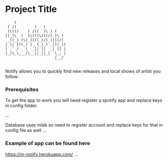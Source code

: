# Project Title

	
~~~~
    )                       
 ( /(        )   (          
 )\())    ( /((  )\ ) (     
((_)\  (  )\())\(()/( )\ )  
 _((_) )\(_))((_)/(_)|()/(  
| \| |((_) |_ (_|_) _|)(_)) 
| .` / _ \  _|| ||  _| || | 
|_|\_\___/\__||_||_|  \_, | 
                      |__/  
                                                        	
~~~~

Notify allows you to quickly find new releases and local shows of artist you follow. 

### Prerequisites
To get the app to work you will need register a spotify app and replace keys in config folder.

...

Database uses mlab so need to register account and replace keys for that in config file as well
...

### Example of app can be found here
https://m-notify.herokuapp.com/
...
